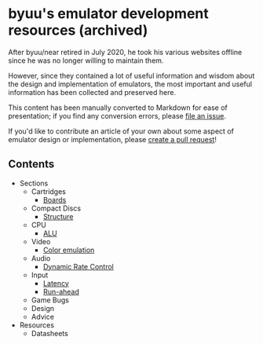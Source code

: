 # byuu's emulator development resources (archived)

After byuu/near retired in July 2020,
he took his various websites offline
since he was no longer willing to maintain them.

However,
since they contained a lot of useful information and wisdom
about the design and implementation of emulators,
the most important and useful information has been collected and preserved here.

This content has been manually converted to Markdown for ease of presentation;
if you find any conversion errors, please [file an
issue](https://github.com/byuu/byuu.net).

If you'd like to contribute an article of your own about some aspect of emulator
design or implementation, please [create a pull
request](https://github.com/byuu/byuu.net/pulls)!

## Contents

  - Sections
      - Cartridges
          - [Boards](./cartridges/boards/)
      - Compact Discs
          - [Structure](./compact-discs/structure/)
      - CPU
          - [ALU](./cpu/alu/)
      - Video
          - [Color emulation](./video/color-emulation/)
      - Audio
          - [Dynamic Rate Control](./audio/dynamic-rate-control/)
      - Input
          - [Latency](./input/latency/)
          - [Run-ahead](./input/run-ahead/)
      - Game Bugs
      - Design
      - Advice
  - Resources
      - Datasheets
